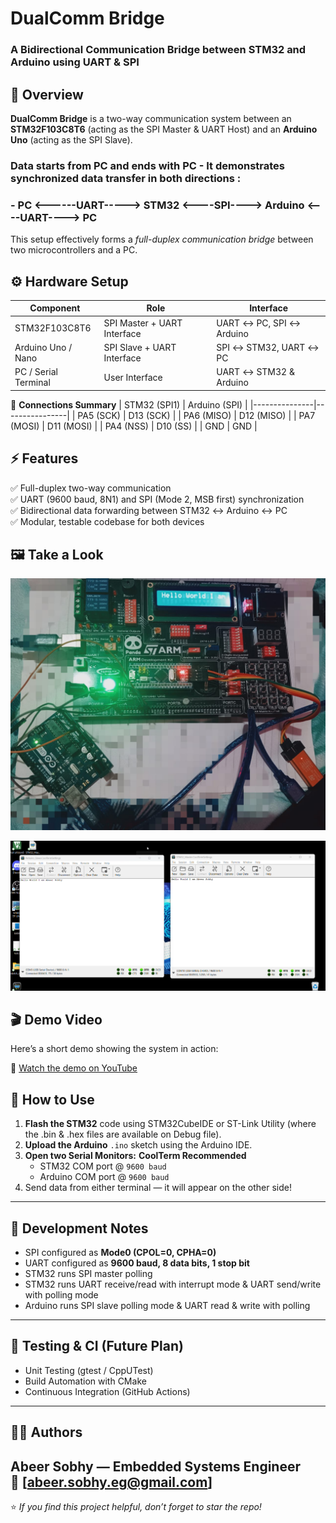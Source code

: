 #  DualComm Bridge  
### A Bidirectional Communication Bridge between STM32 and Arduino using UART & SPI


## 📘 Overview

**DualComm Bridge** is a two-way communication system between an **STM32F103C8T6** (acting as the SPI Master & UART Host) and an **Arduino Uno** (acting as the SPI Slave).  

### Data starts from PC and ends with PC - It demonstrates synchronized data transfer in both directions :

### - PC <------UART-----> STM32 <----SPI----> Arduino <----UART----> PC

This setup effectively forms a *full-duplex communication bridge* between two microcontrollers and a PC.


## ⚙️ Hardware Setup

| Component | Role | Interface |
|------------|------|-----------|
| STM32F103C8T6 | SPI Master + UART Interface | UART ↔ PC, SPI ↔ Arduino |
| Arduino Uno / Nano | SPI Slave + UART Interface | SPI ↔ STM32, UART ↔ PC |
| PC / Serial Terminal | User Interface | UART ↔ STM32 & Arduino |

🧩 **Connections Summary**
| STM32 (SPI1) | Arduino (SPI) |
|---------------|----------------|
| PA5 (SCK)     | D13 (SCK)      |
| PA6 (MISO)    | D12 (MISO)     |
| PA7 (MOSI)    | D11 (MOSI)     |
| PA4 (NSS)     | D10 (SS)       |
| GND           | GND            |


## ⚡ Features

✅ Full-duplex two-way communication  
✅ UART (9600 baud, 8N1) and SPI (Mode 2, MSB first) synchronization  
✅ Bidirectional data forwarding between STM32 ↔ Arduino ↔ PC  
✅ Modular, testable codebase for both devices  


## 🖼️ Take a Look 

<p align="right">
  <img src="Doc/HW.png" width="550" alt="Data Transfer">
</p>
<p align="left">
  <img src="Doc/DualComm_Bridge.png" width="550" alt="Data Transfer">
</p>


## 🎬 Demo Video
Here’s a short demo showing the system in action:  

🎥 [Watch the demo on YouTube](https://youtu.be/uubYdVKIsu8)


## 🚀 How to Use

1. **Flash the STM32** code using STM32CubeIDE or ST-Link Utility (where the .bin & .hex files are available on Debug file).  
2. **Upload the Arduino** `.ino` sketch using the Arduino IDE.  
3. **Open two Serial Monitors:** **CoolTerm Recommended**
   - STM32 COM port @ `9600 baud`
   - Arduino COM port @ `9600 baud`
4. Send data from either terminal — it will appear on the other side!

---

## 🧩 Development Notes

- SPI configured as **Mode0 (CPOL=0, CPHA=0)**  
- UART configured as **9600 baud, 8 data bits, 1 stop bit**  
- STM32 runs SPI master polling
- STM32 runs UART receive/read with interrupt mode & UART send/write with polling mode 
- Arduino runs SPI slave polling mode & UART read & write with polling   
---

## 🧪 Testing & CI (Future Plan)
- Unit Testing (gtest / CppUTest)
- Build Automation with CMake
- Continuous Integration (GitHub Actions)
---

## 👨‍💻 Authors

**Abeer Sobhy** — Embedded Systems Engineer  
📧 [abeer.sobhy.eg@gmail.com]  
---

⭐ *If you find this project helpful, don’t forget to star the repo!*  

